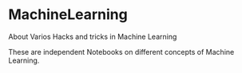 # MachineLearning
About Varios Hacks and tricks in Machine Learning

These are independent Notebooks on different concepts of Machine Learning.
